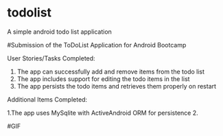 # todolist
A simple android todo list application

#Submission of the ToDoList Application for Android Bootcamp


User Stories/Tasks Completed:

1. The app can successfully add and remove items from the todo list
2. The app includes support for editing the todo items in the list
3. The app persists the todo items and retrieves them properly on restart

Additional Items Completed:

1.The app uses MySqlite with ActiveAndroid ORM for persistence
2.

#GIF
